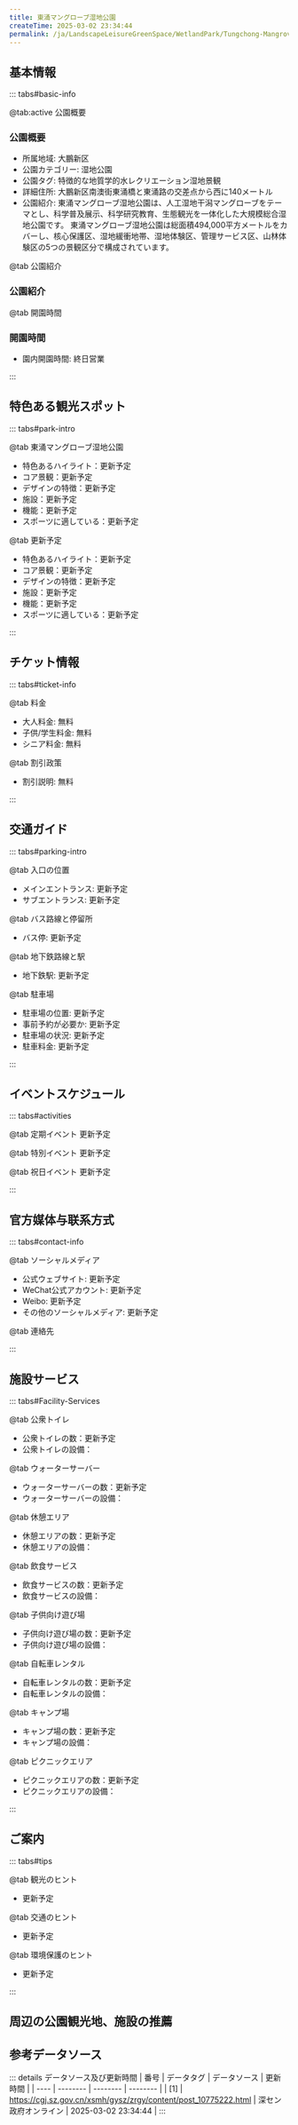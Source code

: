 ```yaml
---
title: 東涌マングローブ湿地公園
createTime: 2025-03-02 23:34:44
permalink: /ja/LandscapeLeisureGreenSpace/WetlandPark/Tungchong-Mangrove-Wetland-Park/
---
```



<script setup>
import ImageSwiper from '/.vuepress/theme/components/ImageSwiper.vue'
// 轮播图数据
const swiperItems = [
    {
                link: 'https://cgj.sz.gov.cn/img/4/4005/4005950/10775222.jpg',
                title: '東涌マングローブ湿地公園',
                description: '',
                author: '深セン政府オンライン',
                date: '2025/03/03'
                },
  {
                link: 'https://cgj.sz.gov.cn/img/4/4005/4005950/10775222.jpg',
                title: '東涌マングローブ湿地公園',
                description: '',
                author: '深セン政府オンライン',
                date: '2025/03/03'
                }
]
// 配置项
const swiperConfig = {
  height: 500,
  showInfo: true
}
</script>
<!-- 轮播图组件 -->
<ImageSwiper :items="swiperItems" :config="swiperConfig" />



## 基本情報

::: tabs#basic-info

@tab:active 公園概要
### 公園概要
- 所属地域: 大鵬新区
- 公園カテゴリー: 湿地公園
- 公園タグ: 特徴的な地質学的水レクリエーション湿地景観
- 詳細住所: 大鵬新区南澳街東涌橋と東涌路の交差点から西に140メートル
- 公園紹介: 東涌マングローブ湿地公園は、人工湿地干潟マングローブをテーマとし、科学普及展示、科学研究教育、生態観光を一体化した大規模総合湿地公園です。 東涌マングローブ湿地公園は総面積494,000平方メートルをカバーし、核心保護区、湿地緩衝地帯、湿地体験区、管理サービス区、山林体験区の5つの景観区分で構成されています。

@tab 公園紹介
### 公園紹介
@tab 開園時間
### 開園時間
- 園内開園時間: 終日営業

:::

## 特色ある観光スポット

::: tabs#park-intro

@tab 東涌マングローブ湿地公園
<ImageCard
image="https://cgj.sz.gov.cn/images/index20230710_1.png"
    title="東涌マングローブ湿地公園"
    description="公園内には、歩行者用景観アーチ橋、入口広場、レジャー広場、人工湖エリア、自然湿地エリア、生態緑道など、6 つの景観ノードがあります。"
    date=""
    author="深セン政府オンライン"
/>


- 特色あるハイライト：更新予定
- コア景観：更新予定
- デザインの特徴：更新予定
- 施設：更新予定
- 機能：更新予定
- スポーツに適している：更新予定

@tab 更新予定
<ImageCard
image="https://cgj.sz.gov.cn/images/index20230710_1.png"
    title="東涌マングローブ湿地公園"
    description="公園内には、歩行者用景観アーチ橋、入口広場、レジャー広場、人工湖エリア、自然湿地エリア、生態緑道など、6 つの景観ノードがあります。"
    date=""
    author="深セン政府オンライン"
/>


- 特色あるハイライト：更新予定
- コア景観：更新予定
- デザインの特徴：更新予定
- 施設：更新予定
- 機能：更新予定
- スポーツに適している：更新予定

:::

## チケット情報

::: tabs#ticket-info

@tab 料金
- 大人料金: 無料
- 子供/学生料金: 無料
- シニア料金: 無料

@tab 割引政策
- 割引説明: 無料

:::

## 交通ガイド

::: tabs#parking-intro

@tab 入口の位置
- メインエントランス: 更新予定
- サブエントランス: 更新予定

@tab バス路線と停留所
- バス停: 更新予定

@tab 地下鉄路線と駅
- 地下鉄駅: 更新予定

@tab 駐車場
- 駐車場の位置: 更新予定
- 事前予約が必要か: 更新予定
- 駐車場の状況: 更新予定
- 駐車料金: 更新予定

:::

## イベントスケジュール

::: tabs#activities

@tab 定期イベント
更新予定

@tab 特別イベント
更新予定

@tab 祝日イベント
更新予定

:::

## 官方媒体与联系方式

::: tabs#contact-info

@tab ソーシャルメディア
- 公式ウェブサイト: 更新予定
- WeChat公式アカウント: 更新予定
- Weibo: 更新予定
- その他のソーシャルメディア: 更新予定

@tab 連絡先

:::

## 施設サービス

::: tabs#Facility-Services

@tab 公衆トイレ
- 公衆トイレの数：更新予定
- 公衆トイレの設備：

@tab ウォーターサーバー
- ウォーターサーバーの数：更新予定
- ウォーターサーバーの設備：

@tab 休憩エリア
- 休憩エリアの数：更新予定
- 休憩エリアの設備：

@tab 飲食サービス
- 飲食サービスの数：更新予定
- 飲食サービスの設備：

@tab 子供向け遊び場
- 子供向け遊び場の数：更新予定
- 子供向け遊び場の設備：

@tab 自転車レンタル
- 自転車レンタルの数：更新予定
- 自転車レンタルの設備：

@tab キャンプ場
- キャンプ場の数：更新予定
- キャンプ場の設備：

@tab ピクニックエリア
- ピクニックエリアの数：更新予定
- ピクニックエリアの設備：

:::

## ご案内

::: tabs#tips

@tab 観光のヒント
- 更新予定

@tab 交通のヒント
- 更新予定

@tab 環境保護のヒント
- 更新予定

:::

## 周辺の公園観光地、施設の推薦

<CardGrid>
  <ImageCard
        image="http://cgj.sz.gov.cn/img/4/4005/4005956/10775226.png"
        title="大鵬羅鼓山カントリーパーク"
        description="羅鼓山公園は大鵬の中心部に位置し、北は公園路、西は瑞鵬大道、南は銀潭路、東は鵬飛路に接しており、生態環境が良好で、山には豊かな森林植生があり、周辺には豊富な海岸"
        href="/ja/LandscapeLeisureGreenSpace/CountryPark/Dapeng Luogushan Country Park"
        author="深セン政府オンライン"
        date="2025/01/02"
      />
      <ImageCard
        image="http://cgj.sz.gov.cn/img/4/4005/4005956/10775226.png"
        title="大鵬羅鼓山カントリーパーク"
        description="羅鼓山公園は大鵬の中心部に位置し、北は公園路、西は瑞鵬大道、南は銀潭路、東は鵬飛路に接しており、生態環境が良好で、山には豊かな森林植生があり、周辺には豊富な海岸"
        href="/ja/LandscapeLeisureGreenSpace/CountryPark/Dapeng Luogushan Country Park"
        author="深セン政府オンライン"
        date="2025/01/02"
      />
    </CardGrid>


## 参考データソース

::: details データソース及び更新時間
| 番号 | データタグ | データソース | 更新時間 |
| ---- | -------- | -------- | -------- |
| [1] | https://cgj.sz.gov.cn/xsmh/gysz/zrgy/content/post_10775222.html | 深セン政府オンライン | 2025-03-02 23:34:44 |
:::

